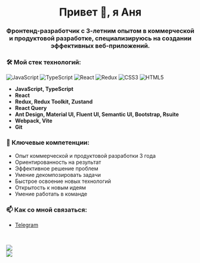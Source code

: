 <h1 align="center">Привет 👋, я Аня</h1>

<h3 align="center"> Фронтенд-разработчик с 3-летним опытом в коммерческой и продуктовой разработке, специализируюсь на создании эффективных веб-приложений. </h3>


### 🛠️ Мой стек технологий:
![JavaScript](https://img.shields.io/badge/javascript-%23323330.svg?style=for-the-badge&logo=javascript&logoColor=%23F7DF1E) ![TypeScript](https://img.shields.io/badge/typescript-%23007ACC.svg?style=for-the-badge&logo=typescript&logoColor=white) ![React](https://img.shields.io/badge/react-%2320232a.svg?style=for-the-badge&logo=react&logoColor=%2361DAFB) ![Redux](https://img.shields.io/badge/redux-%23593d88.svg?style=for-the-badge&logo=redux&logoColor=white) ![CSS3](https://img.shields.io/badge/css3-%231572B6.svg?style=for-the-badge&logo=css3&logoColor=white) ![HTML5](https://img.shields.io/badge/html5-%23E34F26.svg?style=for-the-badge&logo=html5&logoColor=white)

- **JavaScript, TypeScript**
- **React**
- **Redux, Redux Toolkit, Zustand**
- **React Query**
- **Ant Design, Material UI, Fluent UI, Semantic UI, Bootstrap, Rsuite**
- **Webpack, Vite**
- **Git**
  

### 💼 Ключевые компетенции:
- Опыт коммерческой и продуктовой разработки 3 года
- Ориентированность на результат
- Эффективное решение проблем
- Умение декомпозировать задачи
- Быстрое освоение новых технологий
- Открытость к новым идеям
- Умение работать в команде


### 📫 Как со мной связаться:
- <a href="https://t.me/cogito322" target="_blank">Telegram</a>

<br/>

![](https://github-readme-stats.vercel.app/api/top-langs/?username=Ukobak&theme=dark&hide_border=false&include_all_commits=false&count_private=false&layout=compact)
<br/>
[![](https://visitcount.itsvg.in/api?id=Ukobak&icon=0&color=0)](https://visitcount.itsvg.in)



